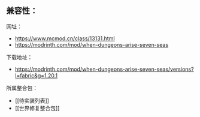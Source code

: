 兼容性：
- 

网址：
- https://www.mcmod.cn/class/13131.html
- https://modrinth.com/mod/when-dungeons-arise-seven-seas

下载地址：
- https://modrinth.com/mod/when-dungeons-arise-seven-seas/versions?l=fabric&g=1.20.1

所属整合包：
- [[待实装列表]]
- [[世界修复整合包]]